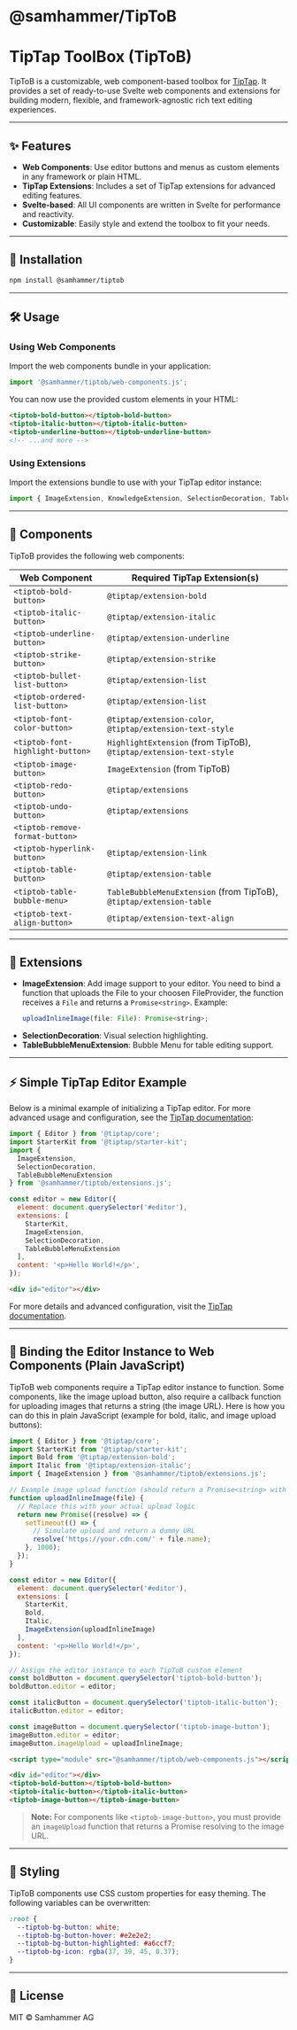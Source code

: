 # @samhammer/TipToB

TipTap ToolBox (TipToB)
================================

TipToB is a customizable, web component-based toolbox for [TipTap](https://tiptap.dev/). It provides a set of ready-to-use Svelte web components and extensions for building modern, flexible, and framework-agnostic rich text editing experiences.

---

## ✨ Features

- **Web Components**: Use editor buttons and menus as custom elements in any framework or plain HTML.
- **TipTap Extensions**: Includes a set of TipTap extensions for advanced editing features.
- **Svelte-based**: All UI components are written in Svelte for performance and reactivity.
- **Customizable**: Easily style and extend the toolbox to fit your needs.

---

## 🚀 Installation

```sh
npm install @samhammer/tiptob
```

---

## 🛠️ Usage

### Using Web Components

Import the web components bundle in your application:

```js
import '@samhammer/tiptob/web-components.js';
```

You can now use the provided custom elements in your HTML:

```html
<tiptob-bold-button></tiptob-bold-button>
<tiptob-italic-button></tiptob-italic-button>
<tiptob-underline-button></tiptob-underline-button>
<!-- ...and more -->
```

### Using Extensions

Import the extensions bundle to use with your TipTap editor instance:

```js
import { ImageExtension, KnowledgeExtension, SelectionDecoration, TableBubbleMenuExtension } from '@samhammer/tiptob/extensions.js';
```

---

## 🧩 Components


TipToB provides the following web components:

| Web Component                | Required TipTap Extension(s)                |
|-----------------------------|---------------------------------------------|
| `<tiptob-bold-button>`      | `@tiptap/extension-bold`                    |
| `<tiptob-italic-button>`    | `@tiptap/extension-italic`                  |
| `<tiptob-underline-button>` | `@tiptap/extension-underline`               |
| `<tiptob-strike-button>`    | `@tiptap/extension-strike`                  |
| `<tiptob-bullet-list-button>`| `@tiptap/extension-list` |
| `<tiptob-ordered-list-button>`| `@tiptap/extension-list`|
| `<tiptob-font-color-button>`| `@tiptap/extension-color`, `@tiptap/extension-text-style` |
| `<tiptob-font-highlight-button>`| `HighlightExtension` (from TipToB), `@tiptap/extension-text-style` |
| `<tiptob-image-button>`     | `ImageExtension` (from TipToB)              |
| `<tiptob-redo-button>`      | `@tiptap/extensions`                 |
| `<tiptob-undo-button>`      | `@tiptap/extensions`                 |
| `<tiptob-remove-format-button>`||
| `<tiptob-hyperlink-button>` | `@tiptap/extension-link`                    |
| `<tiptob-table-button>`     | `@tiptap/extension-table`|
| `<tiptob-table-bubble-menu>`| `TableBubbleMenuExtension` (from TipToB), `@tiptap/extension-table`   |
| `<tiptob-text-align-button>`| `@tiptap/extension-text-align`              |

---

## 🧩 Extensions

- **ImageExtension**: Add image support to your editor. You need to bind a function that uploads the File to your choosen FileProvider, the function receives a `File` and returns a `Promise<string>`. Example:
  ```js
  uploadInlineImage(file: File): Promise<string>;
  ```
- **SelectionDecoration**: Visual selection highlighting.
- **TableBubbleMenuExtension**: Bubble Menu for table editing support.

---

## ⚡ Simple TipTap Editor Example

Below is a minimal example of initializing a TipTap editor. For more advanced usage and configuration, see the [TipTap documentation](https://tiptap.dev/):

```js
import { Editor } from '@tiptap/core';
import StarterKit from '@tiptap/starter-kit';
import {
  ImageExtension,
  SelectionDecoration,
  TableBubbleMenuExtension
} from '@samhammer/tiptob/extensions.js';

const editor = new Editor({
  element: document.querySelector('#editor'),
  extensions: [
    StarterKit,
    ImageExtension,
    SelectionDecoration,
    TableBubbleMenuExtension
  ],
  content: '<p>Hello World!</p>',
});
```

```html
<div id="editor"></div>
```

For more details and advanced configuration, visit the [TipTap documentation](https://tiptap.dev/).

---

## 🔗 Binding the Editor Instance to Web Components (Plain JavaScript)

TipToB web components require a TipTap editor instance to function. Some components, like the image upload button, also require a callback function for uploading images that returns a string (the image URL). Here is how you can do this in plain JavaScript (example for bold, italic, and image upload buttons):

```js
import { Editor } from '@tiptap/core';
import StarterKit from '@tiptap/starter-kit';
import Bold from '@tiptap/extension-bold';
import Italic from '@tiptap/extension-italic';
import { ImageExtension } from '@samhammer/tiptob/extensions.js';

// Example image upload function (should return a Promise<string> with the image URL)
function uploadInlineImage(file) {
  // Replace this with your actual upload logic
  return new Promise((resolve) => {
    setTimeout(() => {
      // Simulate upload and return a dummy URL
      resolve('https://your.cdn.com/' + file.name);
    }, 1000);
  });
}

const editor = new Editor({
  element: document.querySelector('#editor'),
  extensions: [
    StarterKit,
    Bold,
    Italic,
    ImageExtension(uploadInlineImage)
  ],
  content: '<p>Hello World!</p>',
});

// Assign the editor instance to each TipToB custom element
const boldButton = document.querySelector('tiptob-bold-button');
boldButton.editor = editor;

const italicButton = document.querySelector('tiptob-italic-button');
italicButton.editor = editor;

const imageButton = document.querySelector('tiptob-image-button');
imageButton.editor = editor;
imageButton.imageUpload = uploadInlineImage;
```

```html
<script type="module" src="@samhammer/tiptob/web-components.js"></script>

<div id="editor"></div>
<tiptob-bold-button></tiptob-bold-button>
<tiptob-italic-button></tiptob-italic-button>
<tiptob-image-button></tiptob-image-button>
```

> **Note:** For components like `<tiptob-image-button>`, you must provide an `imageUpload` function that returns a Promise resolving to the image URL.

---

## 🎨 Styling

TipToB components use CSS custom properties for easy theming. The following variables can be overwritten:

```css
:root {
  --tiptob-bg-button: white;
  --tiptob-bg-button-hover: #e2e2e2;
  --tiptob-bg-button-highlighted: #a6ccf7;
  --tiptob-bg-icon: rgba(37, 39, 45, 0.37);
}
```

---

## 📄 License

MIT © Samhammer AG
